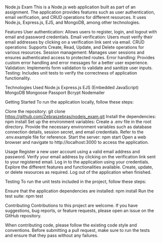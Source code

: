 Node.js Exam
This is a Node.js web application built as part of an assignment. The application provides features such as user authentication, email verification, and CRUD operations for different resources. It uses Node.js, Express.js, EJS, and MongoDB, among other technologies.

Features
User authentication: Allows users to register, login, and logout with email and password credentials.
Email verification: Users must verify their email addresses by clicking on a verification link sent via email.
CRUD operations: Supports Create, Read, Update, and Delete operations for various resources.
Session management: Manages user sessions and ensures authenticated access to protected routes.
Error handling: Provides custom error handling and error messages for a better user experience.
Validation: Implements form validation to validate and sanitize user inputs.
Testing: Includes unit tests to verify the correctness of application functionality.

Technologies Used
Node.js
Express.js
EJS (Embedded JavaScript)
MongoDB
Mongoose
Passport
Bcrypt
Nodemailer

Getting Started
To run the application locally, follow these steps:

Clone the repository: git clone https://github.com/Zebraszebras/nodejs_exam.git
Install the dependencies: npm install
Set up the environment variables:
Create a .env file in the root directory.
Provide the necessary environment variables such as database connection details, session secret, and email credentials. Refer to the .env.example file for reference.
Start the server: npm start
Open a web browser and navigate to http://localhost:3000 to access the application.

Usage
Register a new user account using a valid email address and password.
Verify your email address by clicking on the verification link sent to your registered email.
Log in to the application using your credentials.
Explore the different features and functionalities available.
Create, update, or delete resources as required.
Log out of the application when finished.

Testing
To run the unit tests included in the project, follow these steps:

Ensure that the application dependencies are installed: npm install
Run the test suite: npm test

Contributing
Contributions to this project are welcome. If you have suggestions, bug reports, or feature requests, please open an issue on the GitHub repository.

When contributing code, please follow the existing code style and conventions. Before submitting a pull request, make sure to run the tests and ensure that they pass without any failures.
